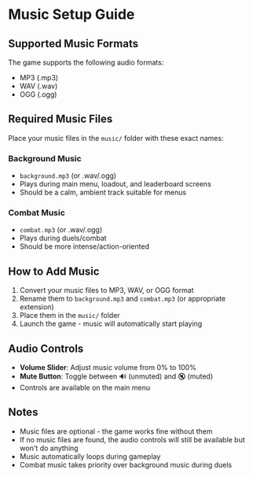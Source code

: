 # Music Setup Guide

## Supported Music Formats
The game supports the following audio formats:
- MP3 (.mp3)
- WAV (.wav) 
- OGG (.ogg)

## Required Music Files
Place your music files in the `music/` folder with these exact names:

### Background Music
- `background.mp3` (or .wav/.ogg)
- Plays during main menu, loadout, and leaderboard screens
- Should be a calm, ambient track suitable for menus

### Combat Music  
- `combat.mp3` (or .wav/.ogg)
- Plays during duels/combat
- Should be more intense/action-oriented

## How to Add Music
1. Convert your music files to MP3, WAV, or OGG format
2. Rename them to `background.mp3` and `combat.mp3` (or appropriate extension)
3. Place them in the `music/` folder
4. Launch the game - music will automatically start playing

## Audio Controls
- **Volume Slider**: Adjust music volume from 0% to 100%
- **Mute Button**: Toggle between 🔊 (unmuted) and 🔇 (muted)
- Controls are available on the main menu

## Notes
- Music files are optional - the game works fine without them
- If no music files are found, the audio controls will still be available but won't do anything
- Music automatically loops during gameplay
- Combat music takes priority over background music during duels


